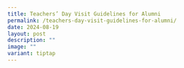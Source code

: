 ```yaml
---
title: Teachers’ Day Visit Guidelines for Alumni
permalink: /teachers-day-visit-guidelines-for-alumni/
date: 2024-08-19
layout: post
description: ""
image: ""
variant: tiptap
---
```

